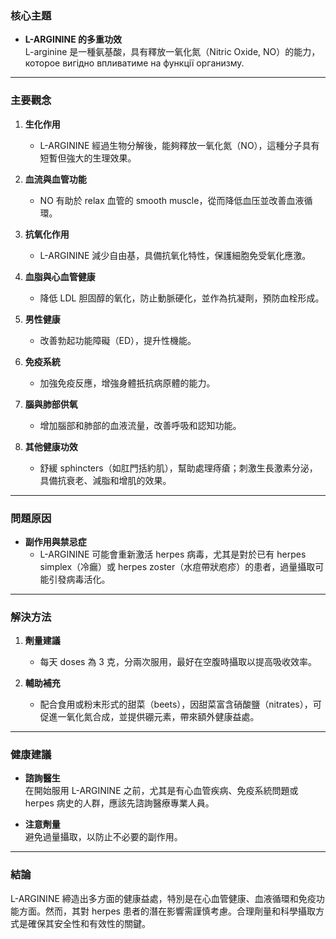 ### 核心主題
- **L-ARGININE 的多重功效**  
  L-arginine 是一種氨基酸，具有釋放一氧化氮（Nitric Oxide, NO）的能力， которое вигідно впливатиме на функції организму.

---

### 主要觀念
1. **生化作用**  
   - L-ARGININE 經過生物分解後，能夠釋放一氧化氮（NO），這種分子具有短暫但強大的生理效果。
   
2. **血流與血管功能**  
   - NO 有助於 relax 血管的 smooth muscle，從而降低血压並改善血液循環。
   
3. **抗氧化作用**  
   - L-ARGININE 減少自由基，具備抗氧化特性，保護細胞免受氧化應激。

4. **血脂與心血管健康**  
   - 降低 LDL 胆固醇的氧化，防止動脈硬化，並作為抗凝劑，預防血栓形成。

5. **男性健康**  
   - 改善勃起功能障礙（ED），提升性機能。

6. **免疫系統**  
   - 加強免疫反應，增強身體扺抗病原體的能力。

7. **腦與肺部供氧**  
   - 增加腦部和肺部的血液流量，改善呼吸和認知功能。

8. **其他健康功效**  
   - 舒緩 sphincters（如肛門括約肌），幫助處理痔瘡；刺激生長激素分泌，具備抗衰老、減脂和增肌的效果。

---

### 問題原因
- **副作用與禁忌症**  
  - L-ARGININE 可能會重新激活 herpes 病毒，尤其是對於已有 herpes simplex（冷瘺）或 herpes zoster（水痘帶狀庖疹）的患者，過量攝取可能引發病毒活化。

---

### 解決方法
1. **劑量建議**  
   - 每天 doses 為 3 克，分兩次服用，最好在空腹時攝取以提高吸收效率。

2. **輔助補充**  
   - 配合食用或粉末形式的甜菜（beets），因甜菜富含硝酸鹽（nitrates），可促進一氧化氮合成，並提供硼元素，帶來額外健康益處。

---

### 健康建議
- **諮詢醫生**  
  在開始服用 L-ARGININE 之前，尤其是有心血管疾病、免疫系統問題或 herpes 病史的人群，應該先諮詢醫療專業人員。
  
- **注意劑量**  
  避免過量攝取，以防止不必要的副作用。

---

### 結論
L-ARGININE 締造出多方面的健康益處，特別是在心血管健康、血液循環和免疫功能方面。然而，其對 herpes 患者的潛在影響需謹慎考慮。合理劑量和科學攝取方式是確保其安全性和有效性的關鍵。